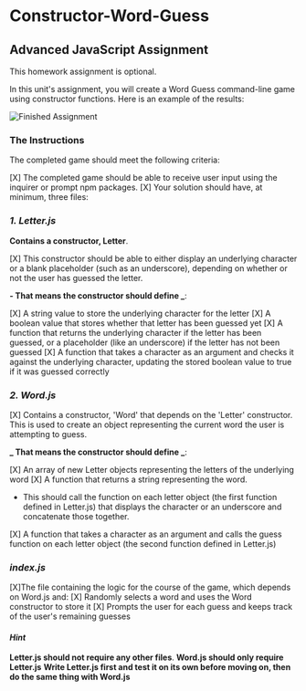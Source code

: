 # Constructor-Word-Guess

## Advanced JavaScript Assignment

This homework assignment is optional.

In this unit's assignment, you will create a Word Guess command-line game using constructor functions. Here is an example of the results:

![Finished Assignment](./images/finished_results.png "Finished Result")

### The Instructions

The completed game should meet the following criteria:

[X] The completed game should be able to receive user input using the inquirer or prompt npm packages.
[X] Your solution should have, at minimum, three files:

### _1. Letter.js_

**Contains a constructor, Letter**.

[X] This constructor should be able to either display an underlying character or a blank placeholder (such as an underscore), depending on whether or not the user has guessed the letter.

**- That means the constructor should define _**:

[X] A string value to store the underlying character for the letter
[X] A boolean value that stores whether that letter has been guessed yet
[X] A function that returns the underlying character if the letter has been guessed, or a placeholder (like an underscore) if the letter has not been guessed
[X] A function that takes a character as an argument and checks it against the underlying character, updating the stored boolean value to true if it was guessed correctly

### _2. Word.js_

[X] Contains a constructor, 'Word' that depends on the 'Letter' constructor. This is used to create an object representing the current word the user is attempting to guess.

**_ That means the constructor should define _**:

[X] An array of new Letter objects representing the letters of the underlying word
[X] A function that returns a string representing the word.
* This should call the function on each letter object (the first function defined in Letter.js) that displays the character or an underscore and concatenate those together.

[X] A function that takes a character as an argument and calls the guess function on each letter object (the second function defined in Letter.js)

### _index.js_

[X]The file containing the logic for the course of the game, which depends on Word.js and:
[X] Randomly selects a word and uses the Word constructor to store it
[X] Prompts the user for each guess and keeps track of the user's remaining guesses

#### _Hint_

**Letter.js should not require any other files**.
**Word.js should only require Letter.js**
**Write Letter.js first and test it on its own before moving on, then do the same thing with Word.js**